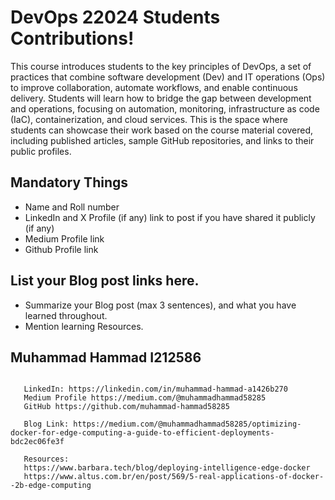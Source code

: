 # DevOps 22024 Students Contributions! 

This course introduces students to the key principles of DevOps, a set of practices that combine software development (Dev) and IT operations (Ops) to improve collaboration, automate workflows, and enable continuous delivery. Students will learn how to bridge the gap between development and operations, focusing on automation, monitoring, infrastructure as code (IaC), containerization, and cloud services. This is the space where students can showcase their work based on the course material covered, including published articles, sample GitHub repositories, and links to their public profiles.

## Mandatory Things
- Name and Roll number
- LinkedIn and X Profile (if any) link to post if you have shared it publicly (if any)
- Medium Profile link
- Github Profile link

## List your Blog post links here.
- Summarize your Blog post (max 3 sentences), and what you have learned throughout.
- Mention learning Resources. 


## Muhammad Hammad I212586
```

   LinkedIn: https://linkedin.com/in/muhammad-hammad-a1426b270
   Medium Profile https://medium.com/@muhammadhammad58285
   GitHub https://github.com/muhammad-hammad58285

   Blog Link: https://medium.com/@muhammadhammad58285/optimizing-docker-for-edge-computing-a-guide-to-efficient-deployments-bdc2ec06fe3f

   Resources:
   https://www.barbara.tech/blog/deploying-intelligence-edge-docker
   https://www.altus.com.br/en/post/569/5-real-applications-of-docker--2b-edge-computing
   ```


